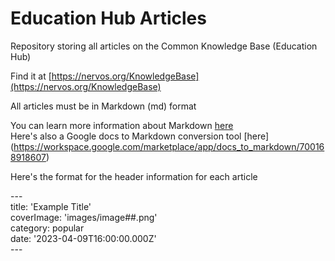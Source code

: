 # Education Hub Articles

Repository storing all articles on the Common Knowledge Base (Education Hub) <br>

Find it at [https://nervos.org/KnowledgeBase](https://nervos.org/KnowledgeBase) <br>

All articles must be in Markdown (md) format <br>

You can learn more information about Markdown [here](https://www.markdownguide.org/getting-started/) <br>
Here's also a Google docs to Markdown conversion tool [here] (https://workspace.google.com/marketplace/app/docs_to_markdown/700168918607) <br>

Here's the format for the header information for each article <br>

--- <br>
title: 'Example Title' <br>
coverImage: 'images/image##.png' <br>
category: popular <br>
date: '2023-04-09T16:00:00.000Z' <br>
--- <br>


